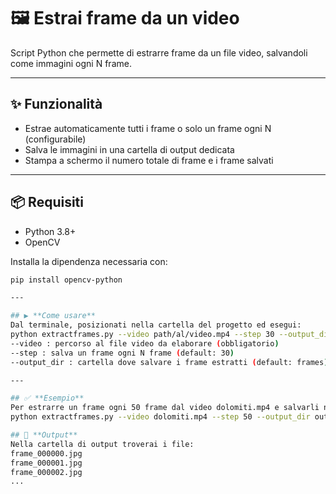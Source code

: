 # 🖼️ Estrai frame da un video

Script Python che permette di estrarre frame da un file video, salvandoli come immagini ogni N frame.

---

## ✨ **Funzionalità**
- Estrae automaticamente tutti i frame o solo un frame ogni N (configurabile)
- Salva le immagini in una cartella di output dedicata
- Stampa a schermo il numero totale di frame e i frame salvati

---

## 📦 **Requisiti**
- Python 3.8+
- OpenCV

Installa la dipendenza necessaria con:
```bash
pip install opencv-python

---

## ▶️ **Come usare**
Dal terminale, posizionati nella cartella del progetto ed esegui:
python extractframes.py --video path/al/video.mp4 --step 30 --output_dir frames
--video : percorso al file video da elaborare (obbligatorio)
--step : salva un frame ogni N frame (default: 30)
--output_dir : cartella dove salvare i frame estratti (default: frames)

---

## ✅ **Esempio**
Per estrarre un frame ogni 50 frame dal video dolomiti.mp4 e salvarli nella cartella output_frames:
python extractframes.py --video dolomiti.mp4 --step 50 --output_dir output_frames

## 📂 **Output**
Nella cartella di output troverai i file:
frame_000000.jpg
frame_000001.jpg
frame_000002.jpg
...